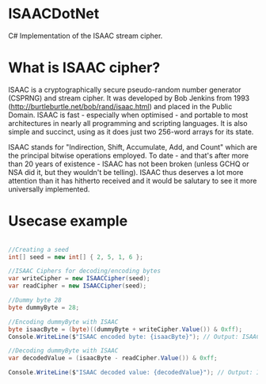 # ISAACDotNet
C# Implementation of the ISAAC stream cipher.

# What is ISAAC cipher?
ISAAC is a cryptographically secure pseudo-random number generator (CSPRNG) and stream cipher. It was developed by Bob Jenkins from 1993 (http://burtleburtle.net/bob/rand/isaac.html) and placed in the Public Domain. ISAAC is fast - especially when optimised - and portable to most architectures in nearly all programming and scripting languages. It is also simple and succinct, using as it does just two 256-word arrays for its state.

ISAAC stands for "Indirection, Shift, Accumulate, Add, and Count" which are the principal bitwise operations employed. To date - and that's after more than 20 years of existence - ISAAC has not been broken (unless GCHQ or NSA did it, but they wouldn't be telling). ISAAC thus deserves a lot more attention than it has hitherto received and it would be salutary to see it more universally implemented.

# Usecase example

```cs
   
//Creating a seed
int[] seed = new int[] { 2, 5, 1, 6 };

//ISAAC Ciphers for decoding/encoding bytes
var writeCipher = new ISAACCipher(seed);
var readCipher = new ISAACCipher(seed);

//Dummy byte 28 
byte dummyByte = 28;

//Encoding dummyByte with ISAAC
byte isaacByte = (byte)((dummyByte + writeCipher.Value()) & 0xff);
Console.WriteLine($"ISAAC encoded byte: {isaacByte}"); // Output: ISAAC encoded byte: 110

//Decoding dummyByte with ISAAC
var decodedValue = (isaacByte - readCipher.Value()) & 0xff;

Console.WriteLine($"ISAAC decoded value: {decodedValue}"); // Output: ISAAC decoded value: 28 (same as our dummyByte)
```
